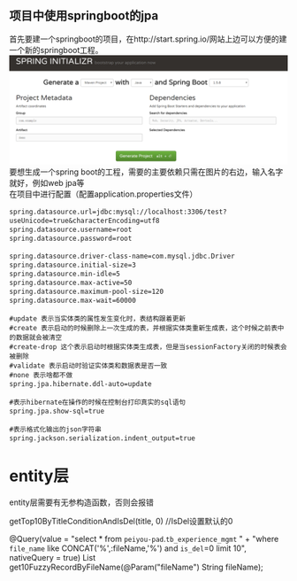 ## 项目中使用springboot的jpa
首先要建一个springboot的项目，在http://start.spring.io/网站上边可以方便的建一个新的springboot工程。  
![springboot initializr](springboot.png)  
要想生成一个spring boot的工程，需要的主要依赖只需在图片的右边，输入名字就好，例如web jpa等  
在项目中进行配置（配置application.properties文件）  
 
    spring.datasource.url=jdbc:mysql://localhost:3306/test?useUnicode=true&characterEncoding=utf8  
    spring.datasource.username=root  
    spring.datasource.password=root  
    
    spring.datasource.driver-class-name=com.mysql.jdbc.Driver   
    spring.datasource.initial-size=3  
    spring.datasource.min-idle=5  
    spring.datasource.max-active=50  
    spring.datasource.maximum-pool-size=120  
    spring.datasource.max-wait=60000  
    
    #update 表示当实体类的属性发生变化时，表结构跟着更新  
    #create 表示启动的时候删除上一次生成的表，并根据实体类重新生成表，这个时候之前表中的数据就会被清空  
    #create-drop 这个表示启动时根据实体类生成表，但是当sessionFactory关闭的时候表会被删除  
    #validate 表示启动时验证实体类和数据表是否一致  
    #none 表示啥都不做  
    spring.jpa.hibernate.ddl-auto=update  
    
    #表示hibernate在操作的时候在控制台打印真实的sql语句  
    spring.jpa.show-sql=true  
    
    #表示格式化输出的json字符串  
    spring.jackson.serialization.indent_output=true  

# entity层

entity层需要有无参构造函数，否则会报错

getTop10ByTitleConditionAndIsDel(title, 0) //IsDel设置默认的0

@Query(value = "select * from `peiyou-pad`.`tb_experience_mgmt` "
      + "where `file_name` like CONCAT('%',:fileName,'%') and `is_del`=0 limit 10", nativeQuery = true)
List<ExperienceEntity> get10FuzzyRecordByFileName(@Param("fileName") String fileName);